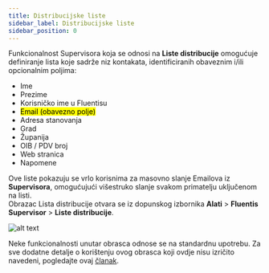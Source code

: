 ```yaml
---
title: Distribucijske liste 
sidebar_label: Distribucijske liste 
sidebar_position: 0
---
```


Funkcionalnost Supervisora koja se odnosi na **Liste distribucije** omogućuje definiranje lista koje sadrže niz kontakata, identificiranih obaveznim i/ili opcionalnim poljima:
- Ime
- Prezime
- Korisničko ime u Fluentisu
- <mark>Email (obavezno polje)</mark>
- Adresa stanovanja
- Grad
- Županija
- OIB / PDV broj
- Web stranica
- Napomene

Ove liste pokazuju se vrlo korisnima za masovno slanje Emailova iz **Supervisora**, omogućujući višestruko slanje svakom primatelju uključenom na listi.  
Obrazac Lista distribucije otvara se iz dopunskog izbornika **Alati** > **Fluentis Supervisor** > **Liste distribucije**.

![alt text](/img/it-it/applications/supervisor/supervisor16.png)

Neke funkcionalnosti unutar obrasca odnose se na standardnu upotrebu. Za sve dodatne detalje o korištenju ovog obrasca koji ovdje nisu izričito navedeni, pogledajte ovaj [članak](/docs/guide/common).
